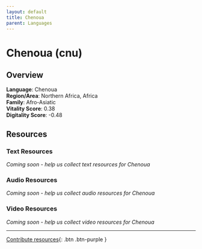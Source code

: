 ```yaml
---
layout: default
title: Chenoua
parent: Languages
---
```


# Chenoua (cnu)

## Overview

**Language**: Chenoua  
**Region/Area**: Northern Africa, Africa  
**Family**: Afro-Asiatic  
**Vitality Score**: 0.38  
**Digitality Score**: -0.48  

## Resources

### Text Resources
*Coming soon - help us collect text resources for Chenoua*

### Audio Resources
*Coming soon - help us collect audio resources for Chenoua*

### Video Resources
*Coming soon - help us collect video resources for Chenoua*

---

[Contribute resources](https://fairtrain.github.io/){: .btn .btn-purple }
